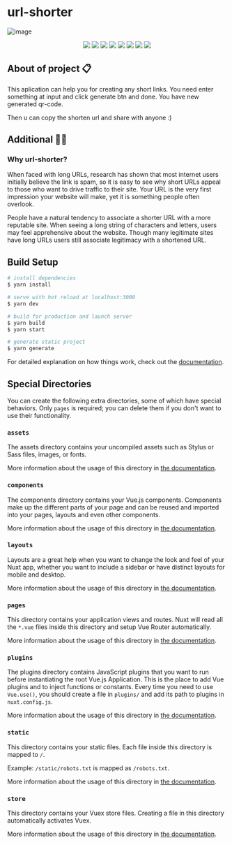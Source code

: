 # url-shorter
![image](https://user-images.githubusercontent.com/83240328/211209015-a34a7ef6-1f09-4fd8-a6f9-02cf545fc80d.png)


<p align="center">
<img src="https://img.shields.io/badge/Build-automated-blue" />
<img src="https://img.shields.io/github/languages/code-size/hakimov-dev/url-shorter" />
<img src="https://img.shields.io/bitbucket/issues/hakimov-dev/url-shorter">
<img src="https://img.shields.io/github/last-commit/hakimov-dev/url-shorter">
<img src="https://img.shields.io/github/package-json/v/hakimov-dev/url-shorter">
<img src="https://img.shields.io/website?url=https%3A%2F%2Furl-shorter%2F">
<img src="https://img.shields.io/github/stars/hakimov-dev/url-shorter?style=flat&logo=github">
<img src="https://img.shields.io/github/watchers/hakimov-dev/url-shorter?style=social">
</p>

## About of project 📋
This aplication can help you for creating any short links. You need enter something at input and click generate btn and done. You have new generated qr-code.

Then u can copy the shorten url and share with anyone :)

## Additional 👨‍💻
### Why url-shorter?

When faced with long URLs, research has shown that most internet users initially believe the link is spam, so it is easy to see why short URLs appeal to those who want to drive traffic to their site. Your URL is the very first impression your website will make, yet it is something people often overlook.

People have a natural tendency to associate a shorter URL with a more reputable site. When seeing a long string of characters and letters, users may feel apprehensive about the website. Though many legitimate sites have long URLs users still associate legitimacy with a shortened URL.


## Build Setup

```bash
# install dependencies
$ yarn install

# serve with hot reload at localhost:3000
$ yarn dev

# build for production and launch server
$ yarn build
$ yarn start

# generate static project
$ yarn generate
```

For detailed explanation on how things work, check out the [documentation](https://nuxtjs.org).

## Special Directories

You can create the following extra directories, some of which have special behaviors. Only `pages` is required; you can delete them if you don't want to use their functionality.

### `assets`

The assets directory contains your uncompiled assets such as Stylus or Sass files, images, or fonts.

More information about the usage of this directory in [the documentation](https://nuxtjs.org/docs/2.x/directory-structure/assets).

### `components`

The components directory contains your Vue.js components. Components make up the different parts of your page and can be reused and imported into your pages, layouts and even other components.

More information about the usage of this directory in [the documentation](https://nuxtjs.org/docs/2.x/directory-structure/components).

### `layouts`

Layouts are a great help when you want to change the look and feel of your Nuxt app, whether you want to include a sidebar or have distinct layouts for mobile and desktop.

More information about the usage of this directory in [the documentation](https://nuxtjs.org/docs/2.x/directory-structure/layouts).

### `pages`

This directory contains your application views and routes. Nuxt will read all the `*.vue` files inside this directory and setup Vue Router automatically.

More information about the usage of this directory in [the documentation](https://nuxtjs.org/docs/2.x/get-started/routing).

### `plugins`

The plugins directory contains JavaScript plugins that you want to run before instantiating the root Vue.js Application. This is the place to add Vue plugins and to inject functions or constants. Every time you need to use `Vue.use()`, you should create a file in `plugins/` and add its path to plugins in `nuxt.config.js`.

More information about the usage of this directory in [the documentation](https://nuxtjs.org/docs/2.x/directory-structure/plugins).

### `static`

This directory contains your static files. Each file inside this directory is mapped to `/`.

Example: `/static/robots.txt` is mapped as `/robots.txt`.

More information about the usage of this directory in [the documentation](https://nuxtjs.org/docs/2.x/directory-structure/static).

### `store`

This directory contains your Vuex store files. Creating a file in this directory automatically activates Vuex.

More information about the usage of this directory in [the documentation](https://nuxtjs.org/docs/2.x/directory-structure/store).
